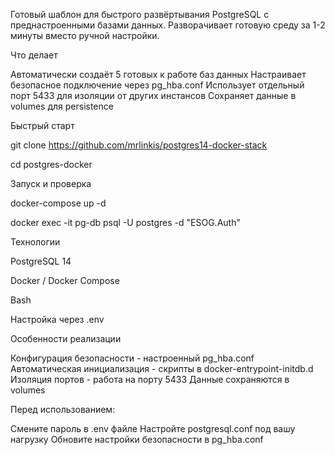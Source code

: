 Готовый шаблон для быстрого развёртывания PostgreSQL с преднастроенными базами данных. Разворачивает готовую среду за 1-2 минуты вместо ручной настройки.


Что делает


Автоматически создаёт 5 готовых к работе баз данных
Настраивает безопасное подключение через pg_hba.conf
Использует отдельный порт 5433 для изоляции от других инстансов
Сохраняет данные в volumes для persistence


Быстрый старт


git clone https://github.com/mrlinkis/postgres14-docker-stack

cd postgres-docker


Запуск и проверка


docker-compose up -d

docker exec -it pg-db psql -U postgres -d "ESOG.Auth"


Технологии


PostgreSQL 14

Docker / Docker Compose

Bash

Настройка через .env



Особенности реализации


Конфигурация безопасности - настроенный pg_hba.conf
Автоматическая инициализация - скрипты в docker-entrypoint-initdb.d
Изоляция портов - работа на порту 5433
Данные сохраняются в volumes

Перед использованием:

Смените пароль в .env файле
Настройте postgresql.conf под вашу нагрузку
Обновите настройки безопасности в pg_hba.conf
